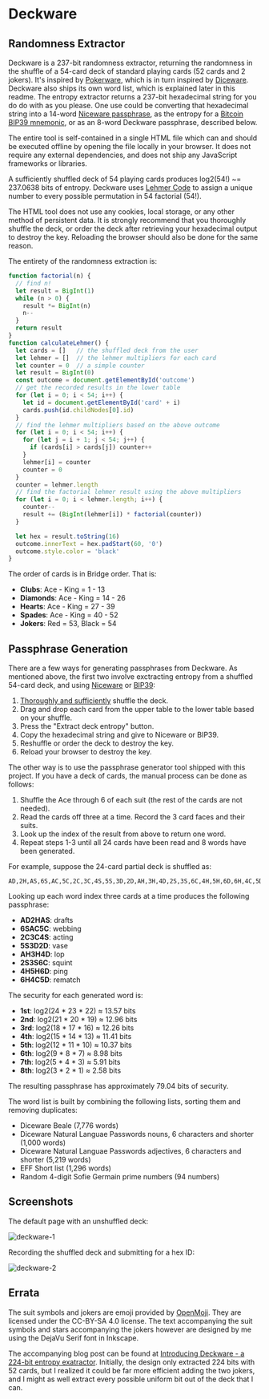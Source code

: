 # Deckware
## Randomness Extractor
Deckware is a 237-bit randomness extractor, returning the randomness in the shuffle of a 54-card
deck of standard playing cards (52 cards and 2 jokers). It's inspired by [Pokerware][1], which is in
turn inspired by [Diceware][2]. Deckware also ships its own word list, which is explained later in
this readme. The entropy extractor returns a 237-bit hexadecimal string for you do do with as you
please. One use could be converting that hexadecimal string into a 14-word [Niceware passphrase][3],
as the entropy for a [Bitcoin BIP39 mnemonic][4], or as an 8-word Deckware passphrase, described
below.

The entire tool is self-contained in a single HTML file which can and should be executed offline by
opening the file locally in your browser. It does not require any external dependencies, and does
not ship any JavaScript frameworks or libraries.

A sufficiently shuffled deck of 54 playing cards produces log2(54!) ~= 237.0638 bits of entropy.
Deckware uses [Lehmer Code][5] to assign a unique number to every possible permutation in 54
factorial (54!).

The HTML tool does not use any cookies, local storage, or any other method of persistent data. It is
strongly recommend that you thoroughly shuffle the deck, or order the deck after retrieving your
hexadecimal output to destroy the key. Reloading the browser should also be done for the same
reason.

The entirety of the randomness extraction is:

```javascript
function factorial(n) {
  // find n!
  let result = BigInt(1)
  while (n > 0) {
    result *= BigInt(n)
    n--
  }
  return result
}
function calculateLehmer() {
  let cards = []   // the shuffled deck from the user
  let lehmer = []  // the lehmer multipliers for each card
  let counter = 0  // a simple counter
  let result = BigInt(0)
  const outcome = document.getElementById('outcome')
  // get the recorded results in the lower table
  for (let i = 0; i < 54; i++) {
    let id = document.getElementById('card' + i)
    cards.push(id.childNodes[0].id)
  }
  // find the lehmer multipliers based on the above outcome
  for (let i = 0; i < 54; i++) {
    for (let j = i + 1; j < 54; j++) {
      if (cards[i] > cards[j]) counter++
    }
    lehmer[i] = counter
    counter = 0
  }
  counter = lehmer.length
  // find the factorial lehmer result using the above multipliers
  for (let i = 0; i < lehmer.length; i++) {
    counter--
    result += (BigInt(lehmer[i]) * factorial(counter))
  }

  let hex = result.toString(16)
  outcome.innerText = hex.padStart(60, '0')
  outcome.style.color = 'black'
}
```

The order of cards is in Bridge order. That is:

* **Clubs**: Ace - King = 1 - 13
* **Diamonds**: Ace - King = 14 - 26
* **Hearts**: Ace - King = 27 - 39
* **Spades**: Ace - King = 40 - 52
* **Jokers**: Red = 53, Black = 54

## Passphrase Generation
There are a few ways for generating passphrases from Deckware. As mentioned above, the first two
involve exctracting entropy from a shuffled 54-card deck, and using [Niceware][3] or [BIP39][4]:

1. [Thoroughly and sufficiently][6] shuffle the deck.
2. Drag and drop each card from the upper table to the lower table based on your shuffle.
3. Press the "Extract deck entropy" button.
4. Copy the hexadecimal string and give to Niceware or BIP39.
5. Reshuffle or order the deck to destroy the key.
6. Reload your browser to destroy the key.

The other way is to use the passphrase generator tool shipped with this project. If you have a deck
of cards, the manual process can be done as follows:

1. Shuffle the Ace through 6 of each suit (the rest of the cards are not needed).
2. Read the cards off three at a time. Record the 3 card faces and their suits.
3. Look up the index of the result from above to return one word.
4. Repeat steps 1-3 until all 24 cards have been read and 8 words have been generated.

For example, suppose the 24-card partial deck is shuffled as:

    AD,2H,AS,6S,AC,5C,2C,3C,4S,5S,3D,2D,AH,3H,4D,2S,3S,6C,4H,5H,6D,6H,4C,5D

Looking up each word index three cards at a time produces the following passphrase:

- **AD2HAS**: drafts
- **6SAC5C**: webbing
- **2C3C4S**: acting
- **5S3D2D**: vase
- **AH3H4D**: lop
- **2S3S6C**: squint
- **4H5H6D**: ping
- **6H4C5D**: rematch

The security for each generated word is:

- **1st**: log2(24 \* 23 \* 22) ≈ 13.57 bits
- **2nd**: log2(21 \* 20 \* 19) ≈ 12.96 bits
- **3rd**: log2(18 \* 17 \* 16) ≈ 12.26 bits
- **4th**: log2(15 \* 14 \* 13) ≈ 11.41 bits
- **5th**: log2(12 \* 11 \* 10) ≈ 10.37 bits
- **6th**: log2(9 \* 8 \* 7) ≈ 8.98 bits
- **7th**: log2(5 \* 4 \* 3) ≈ 5.91 bits
- **8th**: log2(3 \* 2 \* 1) ≈ 2.58 bits

The resulting passphrase has approximately 79.04 bits of security.

The word list is built by combining the following lists, sorting them and removing duplicates:

- Diceware Beale (7,776 words)
- Diceware Natural Languae Passwords nouns, 6 characters and shorter (1,000 words)
- Diceware Natural Languae Passwords adjectives, 6 characters and shorter (5,219 words)
- EFF Short list (1,296 words)
- Random 4-digit Sofie Germain prime numbers (94 numbers)

## Screenshots
The default page with an unshuffled deck:

![deckware-1][7]

Recording the shuffled deck and submitting for a hex ID:

![deckware-2][8]

## Errata
The suit symbols and jokers are emoji provided by [OpenMoji][9]. They are licensed under the
CC-BY-SA 4.0 license. The text accompanying the suit symbols and stars accompanying the jokers
however are designed by me using the DejaVu Serif font in Inkscape.

The accompanying blog post can be found at [Introducing Deckware - a 224-bit entropy
exatractor][10]. Initially, the design only extracted 224 bits with 52 cards, but I realized it
could be far more efficient adding the two jokers, and I might as well extract every possible
uniform bit out of the deck that I can.

[1]: https://github.com/skeeto/pokerware
[2]: https://diceware.com
[3]: https://github.com/diracdeltas/niceware
[4]: https://github.com/iancoleman/bip39
[5]: https://en.wikipedia.org/wiki/Lehmer_code
[6]: https://stats.stackexchange.com/a/79552
[7]: https://user-images.githubusercontent.com/699572/108796403-ee87c300-7545-11eb-8525-a24a8ef92135.png
[8]: https://user-images.githubusercontent.com/699572/108796392-e891e200-7545-11eb-97b7-ed6a2672c8de.png
[9]: https://openmoji.org/
[10]: https://pthree.org/2021/02/18/introducing-deckware-a-224-bit-entropy-extractor/

